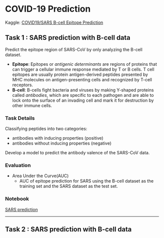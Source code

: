 # COVID-19 Prediction
Kaggle: [COVID19/SARS B-cell Epitope Prediction](https://www.kaggle.com/futurecorporation/epitope-prediction)

## Task 1 : SARS prediction with B-cell data
Predict the epitope region of SARS-CoV by only analyzing the B-cell dataset.

* **Epitope**: Epitopes or *antigenic determinants* are regions of proteins that can trigger a cellular immune response mediated by T or B cells. T cell epitopes are usually protein antigen-derived peptides presented by MHC molecules on antigen-presenting cells and recognized by T-cell receptors.
* **B-cell**: B-cells fight bacteria and viruses by making Y-shaped proteins called *antibodies*, which are specific to each pathogen and are able to lock onto the surface of an invading cell and mark it for destruction by other immune cells.

### Task Details
Classifying peptides into two categories: 
* antibodies with inducing properties (positive)
* antibodies without inducing properties (negative)

Develop a model to predict the antibody valence of the SARS-CoV data.

### Evaluation
* Area Under the Curve(AUC)
  * AUC of epitope prediction for SARS using the B-cell dataset as the training set and the SARS dataset as the test set.
  
### Notebook
[SARS prediction](https://github.com/likarajo/covid19_prediction/blob/main/SARS_prediction.ipynb)

---

## Task 2 : SARS prediction with B-cell data
